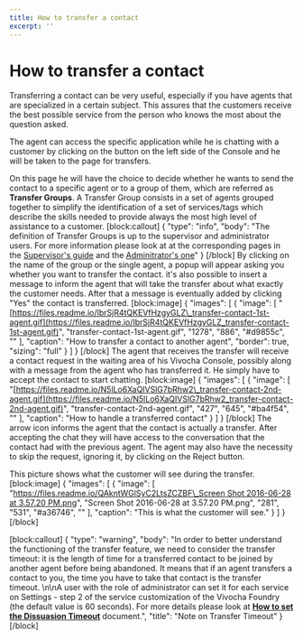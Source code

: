 ```yaml
---
title: How to transfer a contact
excerpt: ''
---
```


# How to transfer a contact

Transferring a contact can be very useful, especially if you have agents that are specialized in a certain subject. This assures that the customers receive the best possible service from the person who knows the most about the question asked.

The agent can access the specific application while he is chatting with a customer by clicking on the button on the left side of the Console and he will be taken to the page for transfers.

On this page he will have the choice to decide whether he wants to send the contact to a specific agent or to a group of them, which are referred as **Transfer Groups**. A Transfer Group consists in a set of agents grouped together to simplify the identification of a set of services/tags which describe the skills needed to provide always the most high level of assistance to a customer. \[block:callout\] { "type": "info", "body": "The definition of Transfer Groups is up to the supervisor and administrator users. For more information please look at at the corresponding pages in the [Supervisor's guide](doc:supervisor-settings-transfer-groups) and the [Adminitrator's one](doc:transfer-groups)" } \[/block\] By clicking on the name of the group or the single agent, a popup will appear asking you whether you want to transfer the contact. it's also possible to insert a message to inform the agent that will take the transfer about what exactly the customer needs. After that a message is eventually added by clicking "Yes" the contact is transferred. \[block:image\] { "images": \[ { "image": \[ "[https://files.readme.io/IbrSjR4tQKEVfHzgyGLZ\_transfer-contact-1st-agent.gif](https://files.readme.io/IbrSjR4tQKEVfHzgyGLZ_transfer-contact-1st-agent.gif)", "transfer-contact-1st-agent.gif", "1278", "886", "\#d9855c", "" \], "caption": "How to transfer a contact to another agent", "border": true, "sizing": "full" } \] } \[/block\] The agent that receives the transfer will receive a contact request in the waiting area of his Vivocha Console, possibly along with a message from the agent who has transferred it. He simply have to accept the contact to start chatting. \[block:image\] { "images": \[ { "image": \[ "[https://files.readme.io/N5lLo6XaQIVSlG7bRhw2\_transfer-contact-2nd-agent.gif](https://files.readme.io/N5lLo6XaQIVSlG7bRhw2_transfer-contact-2nd-agent.gif)", "transfer-contact-2nd-agent.gif", "427", "645", "\#ba4f54", "" \], "caption": "How to handle a transferred contact" } \] } \[/block\] The arrow icon informs the agent that the contact is actually a transfer. After accepting the chat they will have access to the conversation that the contact had with the previous agent. The agent may also have the necessity to skip the request, ignoring it, by clicking on the Reject button.

This picture shows what the customer will see during the transfer. \[block:image\] { "images": \[ { "image": \[ "[https://files.readme.io/QAkntWGlSyC2LtsZCZBF\_Screen Shot 2016-06-28 at 3.57.20 PM.png](https://files.readme.io/QAkntWGlSyC2LtsZCZBF_Screen%20Shot%202016-06-28%20at%203.57.20%20PM.png)", "Screen Shot 2016-06-28 at 3.57.20 PM.png", "281", "531", "\#a36746", "" \], "caption": "This is what the customer will see." } \] } \[/block\]

\[block:callout\] { "type": "warning", "body": "In order to better understand the functioning of the transfer feature, we need to consider the transfer timeout: it is the length of time for a transferred contact to be joined by another agent before being abandoned. It means that if an agent transfers a contact to you, the time you have to take that contact is the transfer timeout. \n\nA user with the role of administrator can set it for each service on Settings - step 2 of the service customization of the Vivocha Foundry \(the default value is 60 seconds\). For more details please look at [**How to set the Dissuasion Timeout**](doc:how-to-set-the-dissuasion-timeout) document.", "title": "Note on Transfer Timeout" } \[/block\]

